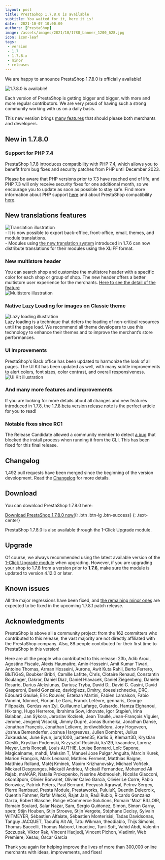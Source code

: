 ```yaml
---
layout: post
title: PrestaShop 1.7.8.0 is available
subtitle: You waited for it, here it is!
date:  2021-10-07 10:00:00
authors: [PrestaShop]
image: /assets/images/2021/10/1780_banner_1200_628.jpg
icon: icon-leaf
tags:
 - version
 - 1.7
 - 1.7.8.x
 - minor
 - releases
---
```


We are happy to announce PrestaShop 1.7.8.0 is officially available!

![1.7.8.0 is available!](/assets/images/2021/10/1780_banner_1200_628.jpg)

Each version of PrestaShop is getting bigger and bigger, with more and more regular contributors. We are very proud of having such a strong community working with us on a daily basis.

This new version brings [many features](https://build.prestashop.com/news/prestashop-1-7-8-0-beta-release/) that should please both merchants and developers. 

## New in 1.7.8.0

### Support for PHP 7.4

PrestaShop 1.7.8 introduces compatibility with PHP 7.4, which allows you to benefit from bug fixes and security patches from PHP until December 2023. 

Please be aware that PHP versions prior to 7.3 have reached end of life, and PHP 7.3 will only receive security fixes for one additional month, so we encourage you to update as soon as possible to stay safe. Find more information about PHP support [here](https://www.php.net/supported-versions.php) and about PrestaShop compatibility [here](https://devdocs.prestashop.com/1.7/basics/installation/system-requirements/).

## New translations features
<div style="display: flex; align-items: center; flex-wrap: wrap;">
  <div class="col-md-4" style="">
    <img src="/assets/images/2021/10/illustration_translation.png" alt="Translation illustration">
  </div>
  <div class="col-md-8">
    - It is now possible to export back-office, front-office, email, themes, and module translations.<br>
    - Modules using <a class="vglnk" href="https://devdocs.prestashop.com/1.7/modules/creation/module-translation/new-system/" rel="nofollow">the new translation system</a> introduced in 1.7.6 can now distribute translations for their modules using the XLIFF format.
  </div>
</div>

###  New multistore header
<div style="display: flex; align-items: center; flex-wrap: wrap;">
  <div class="col-md-8">
You can search shop and customize the multistore header with a specific color for each shop or group of shop. The new header offers a better multistore user experience for the merchants.
<a class="vglnk" href="https://build.prestashop.com/news/multistore-news-in-1.7.8/" rel="nofollow">Here to see the detail of the feature</a> 
  </div>
   <div class="col-md-4" style="">
    <img src="/assets/images/2021/10/illustration_multistore.png" alt="Multistore illustration">
  </div>
</div>

### Native Lazy Loading for images on Classic theme
<div style="display: flex; align-items: center; flex-wrap: wrap;">
  <div class="col-md-4" style="">
    <img src="/assets/images/2021/10/illustration_lazy_loading.png" alt="Lazy loading illustration">
  </div>
  <div class="col-md-8">
Lazy loading is a technique that defers the loading of non-critical resources until the page load. We recommend all theme developers to use this technology to enhance their themes and to improve the merchant’s store performances.
  </div>
</div>

### UI Improvements
<div style="display: flex; align-items: center; flex-wrap: wrap;">
    <div class="col-md-8">
PrestaShop's Back office has been updated to harmonize the look of all pages. The UI Kit has been updated as well, with many subtle improvements to alert colors, font sizes, color contrast, and overall responsiveness.
  </div>
 <div class="col-md-4" style="">
    <img src="/assets/images/2021/10/illustration_ui_kit.png" alt="Ui Kit illustration">
 </div>
</div>

### And many more features and improvements
If you are looking for more details about all changes and new features introduced in 1.7.8, the [1.7.8 beta version release note](https://build.prestashop.com/news/prestashop-1-7-8-0-beta-release/) is the perfect article for you to read!

### Notable fixes since RC1
The Release Candidate allowed a community member to detect [a bug](https://github.com/PrestaShop/PrestaShop/issues/25959) that blocked the install process when running it from the CLI. This has been fixed for this final release.

## Changelog
1,492 pull requests have been merged since the beginning of the version development. Read the [Changelog](https://github.com/PrestaShop/PrestaShop/releases/tag/1.7.8.0) for more details. 

## Download
You can download PrestaShop 1.7.8.0 here:

[Download PrestaShop 1.7.8.0 now!](https://www.prestashop.com/versions){: .btn .btn-lg .btn-success}
{: .text-center}
 
PrestaShop 1.7.8.0 is also available through the 1-Click Upgrade module. 

## Upgrade 
Of course, we always recommended using the latest available version of the [1-Click Upgrade module](https://github.com/PrestaShop/autoupgrade) when upgrading. However, if you are upgrading your shop to 1.7.8 from a version prior to **1.7.6**, make sure the module is updated to version 4.12.0 or later.

## Known issues
All the major regressions have been fixed, and [the remaining minor ones](https://github.com/PrestaShop/PrestaShop/issues?q=is%3Aissue+milestone%3A1.7.8.1+is%3Aopen) are expected to be fixed in the upcoming 1.7.8.1 patch release.

## Acknowledgments
PrestaShop is above all a community project: from the 162 committers who contributed to this release, the vast majority are not directly affiliated with the PrestaShop company. Also, 88 people contributed for their first time to PrestaShop in this version!

Here are all the people who contributed to this release:
23b, Adib Aroui, Agostino Fiscale, Alexis Haumaitre, Amin-Hosseini, Amit Kumar Tiwari, Antoine Thomas, Arman Hosseini, Aurone, Awit Kuta Rahil, Berto Ferrero, BluTiGeS, Boubker Bribri, Camille Lafitte, Chris, Clotaire Renaud, Constantin Boulanger, Dakror, Daniel Díaz, Daniel Hlavacek, Daniel Ziegenberg, Daniele Rosario, Darius Aleksiunas, Dariusz Tryba, David D., David G. Casini, David Gasperoni, David Gonzalez, davidglezz, Dmitry, doeselschnecke, DRC, Edouard Gaulué, Eric Rouvier, Esteban Martini, Fabien Lamaison, Fabio Vannini, fdonnet, Florian Le Gars, Franck Lefèvre, gennaris, George Filippakis, Gerdus van Zyl, Guillaume Lafarge, Guisardo, Hamza Elghanoui, Hk-tang, Hugo Herreros, Ibrahima Sow, idnovate, Igor Stępień, Irina Balaban, Jan Sýkora, Jaroslav Kozisek, Jean Traullé, Jean-François Viguier, Jerome, Jevgenij Visockij, Jimmy Dupré, Jonas Burneika, Jonathan Danse, Jonathan François, Jonathan Lelievre, jordiweblidera, Jory Hogeveen, Joshua Bemenderfer, Joshua Hargreaves, Julien Dombret, Julius Žukauskas, June Byun, juraj1000, justeen35, Karlis S, Klemart3D, Krystian Cieślik, Krystian Podemski, Krzysztof Rosiński, ks129, ksaandev, Lorenz Meyer, Loris Roncali, Louis AUTHIE, Louise Bonnard, Loïc Sapone, Magicalname, mahdi, Maksim T, Manuel Jose Pulgar Anguita, Marcin Kurek, Marion François, Mark Leonard, Mathieu Ferment, Matthias Raigne, Matthieu Rolland, Matěj Kmínek, Maxim Krizhanovsky, Michael Voříšek, Mickael Desgranges, Mickaël Andrieu, Mickaël Fernandez, Mohamed Ali Rajab, mrAKAR, Natalia Prokopenko, Nesrine Abdmouleh, Nicolás Giacconi, okom3pom, Olivier Bonvalet, Olivier Calvo García, Olivier Le Corre, Pablo Borowicz, Patrick Peters, Paul Bernard, Peeyush Agrawal, Petrov Sergey, Pierre Rambaud, Presta Module, Prestaworks, PululuK, Quentin Delecroix, Quentin Fahrner, Rafał Miłecki, Rajat Jain, Raúl Rubio, Ricardo Gonzalez Garza, Robert Blasche, Rolige eCommerce Solutions, Romain 'Maz' BILLOIR, Romain Soulard, Salar Nazar, Sam, Sergio Quiñonez, Simon, Simon Garny, spetr, Stijn Houben, Stijn Stroeve, Stijn Vergote, Stéphane Decisy, Sylvain WITMEYER, Sébastien Alfaiate, Sébastien Monterisisi, Tadas Davidsonas, Tanguy JACQUET, Taoufiq Ait Ali, Tatu Wikman, theodiablo, Thijs Simonis, Thomas Baccelli, Thomas Nabord, timactive, Tuni-Soft, Vahid Abdi, Valentin Szczupak, Viktor Rak, Vincent Hadjedj, Vincent Pichon, Vladimir, Web Premiere, Xesau, Óscar García

Thank you again for helping improve the lives of more than 300,000 online merchants with ideas, improvements, and fixes!
